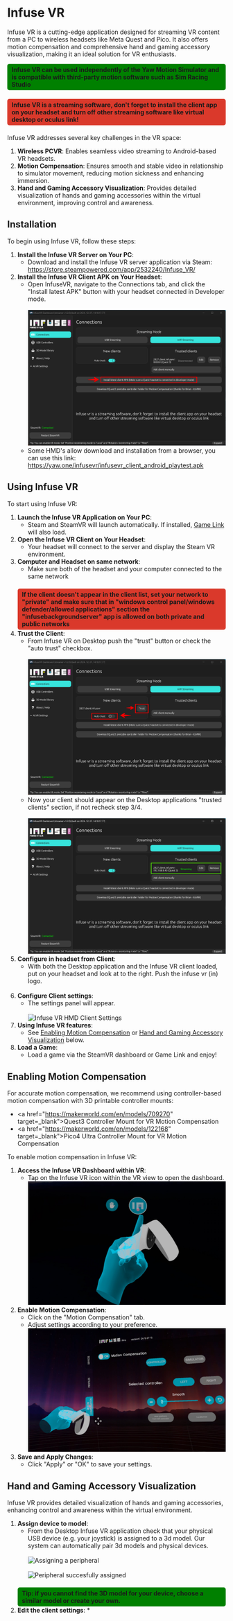 # Infuse VR
Infuse VR is a cutting-edge application designed for streaming VR content from a PC to wireless headsets like Meta Quest and Pico. It also offers motion compensation and comprehensive hand and gaming accessory visualization, making it an ideal solution for VR enthusiasts.

<div style="background-color:green; border-radius: 5px; font-weight: bold; margin-bottom: 20px; padding: 5px 10px;">
Infuse VR can be used independently of the Yaw Motion Simulator and is compatible with third-party motion software such as Sim Racing Studio
</div>

<div style="background-color:#DA392B; border-radius: 5px; font-weight: bold; margin-bottom: 20px; padding: 5px 10px;">
Infuse VR is a streaming software, don't forget to install the client app on your headset and turn off other streaming software like virtual desktop or oculus link!
</div>

Infuse VR addresses several key challenges in the VR space:

1. **Wireless PCVR**: Enables seamless video streaming to Android-based VR headsets.
2. **Motion Compensation**: Ensures smooth and stable video in relationship to simulator movement, reducing motion sickness and enhancing immersion.
3. **Hand and Gaming Accessory Visualization**: Provides detailed visualization of hands and gaming accessories within the virtual environment, improving control and awareness.

## Installation
To begin using Infuse VR, follow these steps:

1. **Install the Infuse VR Server on Your PC**:
	* Download and install the Infuse VR server application via Steam:<br /><a href="https://store.steampowered.com/app/2532240/Infuse_VR/" target="_blank">https://store.steampowered.com/app/2532240/Infuse_VR/</a>
2. **Install the Infuse VR Client APK on Your Headset**:
	* Open InfuseVR, navigate to the Connections tab, and click the "Install latest APK" button with your headset connected in Developer mode.<br /><br />
	![Install Infuse VR client apk](../assets/images/infusevr/install-apk.png)
	* Some HMD's allow download and installation from a browser, you can use this link:<br /><a href="https://yaw.one/infusevr/infusevr_client_android_playtest.apk">https://yaw.one/infusevr/infusevr_client_android_playtest.apk</a>

## Using Infuse VR

To start using Infuse VR:

1. **Launch the Infuse VR Application on Your PC**:
	* Steam and SteamVR will launch automatically. If installed, [Game Link](gamelink.md) will also load.
2. **Open the Infuse VR Client on Your Headset**:
	* Your headset will connect to the server and display the Steam VR environment.
3. **Computer and Headset on same network**:
    * Make sure both of the headset and your computer connected to the same network
	<div style="background-color:#DA392B; border-radius: 5px; font-weight: bold; margin-top: 20px; padding: 5px 10px;">
	If the client doesn't appear in the client list, set your network to "private" and make sure that in "windows control panel/windows defender/allowed applications" section the "infusebackgroundserver" app is allowed on both private and public networks
	</div>
4. **Trust the Client**:
    * From Infuse VR on Desktop push the "trust" button or check the "auto trust" checkbox.<br /><br />
	![Trust Infuse Client](../assets/images/infusevr/trust-client.png)
	* Now your client should appear on the Desktop applications "trusted clients" section, if not recheck step 3/4.<br /><br />
	![Infuse Client is Trusted](../assets/images/infusevr/trust-client-ok.png)
5. **Configure in headset from Client**:
    * With both the Desktop application and the Infuse VR client loaded, put on your headset and look at to the right. Push the infuse vr (in) logo.<br /><br />
6. **Configure Client settings**:
    * The settings panel will appear.<br /><br />
	![Infuse VR HMD Client Settings](../assets/images/infusevr/vr-infuse-settings-panel.avif)
7. **Using Infuse VR features**:
    * See [Enabling Motion Compensation](#enabling-motion-compensation) or [Hand and Gaming Accessory Visualization](#hand-and-gaming-accessory-visualization) below.
9. **Load a Game**:
	* Load a game via the SteamVR dashboard or Game Link and enjoy!


## Enabling Motion Compensation

For accurate motion compensation, we recommend using controller-based motion compensation with 3D printable controller mounts:

* <a href="https://makerworld.com/en/models/709270" target=_blank">Quest3 Controller Mount for VR Motion Compensation</a>
* <a href="https://makerworld.com/en/models/122168" target=_blank">Pico4 Ultra Controller Mount for VR Motion Compensation</a>

To enable motion compensation in Infuse VR:

1. **Access the Infuse VR Dashboard within VR**:
	* Tap on the Infuse VR icon within the VR view to open the dashboard.
    ![Infuse HMD Settings](../assets/images/infusevr/hmd-settings.png)
2. **Enable Motion Compensation**:
	* Click on the "Motion Compensation" tab.
	* Adjust settings according to your preference.
    ![Infuse HMD Motion Compensation](../assets/images/infusevr/hmd-motion-compensation.png)
3. **Save and Apply Changes**:
	* Click "Apply" or "OK" to save your settings.

## Hand and Gaming Accessory Visualization

Infuse VR provides detailed visualization of hands and gaming accessories, enhancing control and awareness within the virtual environment.

1. **Assign device to model**:
    * From the Desktop Infuse VR application check that your physical USB device (e.g. your joystick) is assigned to a 3d model. Our system can automatically pair 3d models and physical devices.<br /><br />
	![Assigning a peripheral](../assets/images/infusevr/peripheral-assign.avif)<br /><br />
	![Peripheral succesfully assigned](../assets/images/infusevr/peripheral-assign-success.avif)
	<div style="background-color:green; border-radius: 5px; font-weight: bold; margin-top: 20px; padding: 5px 10px;">
	Tip: if you cannot find the 3D model for your device, choose a similar model or create your own.
	</div>
2. **Edit the client settings**:
    *